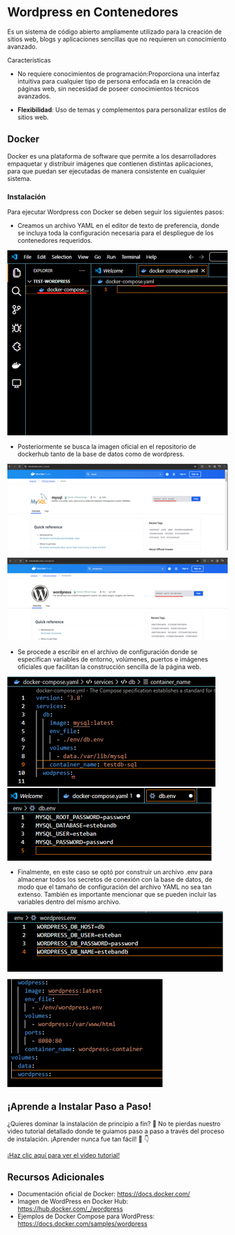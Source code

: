 # Wordpress en Contenedores
<p>
Es un sistema de código abierto ampliamente utilizado para la creación de sitios web, blogs y aplicaciones sencillas que no requieren un conocimiento avanzado.
</p>
 Características


- No requiere conocimientos de programación:Proporciona una interfaz intuitiva para cualquier tipo de persona enfocada en la creación de páginas web, sin necesidad de poseer conocimientos técnicos avanzados.

- **Flexibilidad**: Uso de temas y complementos para personalizar estilos de sitios web.
  
## Docker

<p2>
Docker es una plataforma de software que permite a los desarrolladores empaquetar y distribuir imágenes que contienen distintas aplicaciones, para que puedan ser ejecutadas de manera consistente en cualquier sistema.
</p2>

### Instalación
<p3>
Para ejecutar Wordpress con Docker se deben seguir los siguientes pasos:
</p3>



- Creamos un archivo YAML en el editor de texto de preferencia, donde se incluya toda la configuración necesaria para el despliegue de los contenedores requeridos.


![](https://github.com/rockstban/Wordpress-container/blob/main/env/wordpress/2.png)



- Posteriormente se busca la imagen oficial en el repositorio de dockerhub tanto de la base de datos como de wordpress.

  
![](https://github.com/rockstban/Wordpress-container/blob/main/env/wordpress/3.png)




![](https://github.com/rockstban/Wordpress-container/blob/main/env/wordpress/4.png)



- Se procede a escribir en el archivo de configuración donde se especifican variables de entorno, volúmenes, puertos e imágenes oficiales que facilitan la construcción sencilla de la página web.


![](https://github.com/rockstban/Wordpress-container/blob/main/env/wordpress/5.png)
![](https://github.com/rockstban/Wordpress-container/blob/main/env/wordpress/6.png)




- Finalmente, en este caso se optó por construir un archivo .env para almacenar todos los secretos de conexión con la base de datos, de modo que el tamaño de configuración del archivo YAML no sea tan extenso. También es importante mencionar que se pueden incluir las variables dentro del mismo archivo.


![](https://github.com/rockstban/Wordpress-container/blob/main/env/wordpress/7.png)



![Conexión con wordpress](https://github.com/rockstban/Wordpress-container/blob/main/env/wordpress/8.png)

## ¡Aprende a Instalar Paso a Paso!
<p4>
¿Quieres dominar la instalación de principio a fin? 🚀 No te pierdas nuestro video tutorial detallado donde te guiamos paso a paso a través del proceso de instalación. 
 ¡Aprender nunca fue tan fácil! 🎥
👇
 

 [¡Haz clic aquí para ver el video tutorial!](https://youtu.be/mTfyDj9v2Zc)

</p4>





## Recursos Adicionales
- Documentación oficial de Docker: https://docs.docker.com/
- Imagen de WordPress en Docker Hub: https://hub.docker.com/_/wordpress
- Ejemplos de Docker Compose para WordPress: https://docs.docker.com/samples/wordpress
